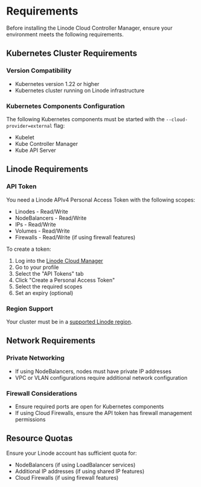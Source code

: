 # Requirements

Before installing the Linode Cloud Controller Manager, ensure your environment meets the following requirements.

## Kubernetes Cluster Requirements

### Version Compatibility
- Kubernetes version 1.22 or higher
- Kubernetes cluster running on Linode infrastructure

### Kubernetes Components Configuration
The following Kubernetes components must be started with the `--cloud-provider=external` flag:
- Kubelet
- Kube Controller Manager
- Kube API Server

## Linode Requirements

### API Token
You need a Linode APIv4 Personal Access Token with the following scopes:
- Linodes - Read/Write
- NodeBalancers - Read/Write
- IPs - Read/Write
- Volumes - Read/Write
- Firewalls - Read/Write (if using firewall features)

To create a token:
1. Log into the [Linode Cloud Manager](https://cloud.linode.com)
2. Go to your profile
3. Select the "API Tokens" tab
4. Click "Create a Personal Access Token"
5. Select the required scopes
6. Set an expiry (optional)

### Region Support
Your cluster must be in a [supported Linode region](https://api.linode.com/v4/regions).

## Network Requirements

### Private Networking
- If using NodeBalancers, nodes must have private IP addresses
- VPC or VLAN configurations require additional network configuration

### Firewall Considerations
- Ensure required ports are open for Kubernetes components
- If using Cloud Firewalls, ensure the API token has firewall management permissions

## Resource Quotas
Ensure your Linode account has sufficient quota for:
- NodeBalancers (if using LoadBalancer services)
- Additional IP addresses (if using shared IP features)
- Cloud Firewalls (if using firewall features)

